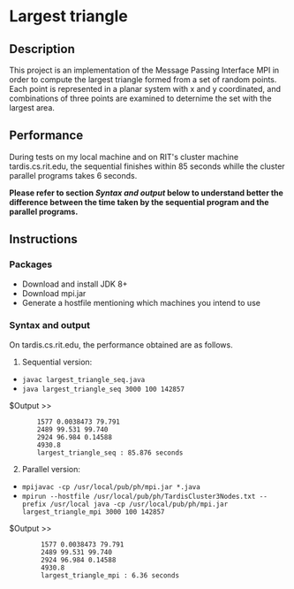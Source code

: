 # Largest triangle

## Description
This project is an implementation of the Message Passing Interface MPI in order 
to compute the largest triangle formed from a set of random points. 
Each point is represented in a planar system with x and y coordinated, 
and combinations of three points are examined to deternime the set with the largest area.

## Performance
During tests on my local machine and on RIT's cluster machine tardis.cs.rit.edu,
the sequential finishes within 85 seconds whille the cluster parallel programs
takes 6 seconds.

**Please refer to section *Syntax and output* below to understand better
the difference between the time taken by the sequential program and the parallel
programs.**

## Instructions
### Packages
- Download and install JDK 8+
- Download mpi.jar
- Generate a hostfile mentioning which machines you intend to use

### Syntax and output

On tardis.cs.rit.edu, the performance obtained are as follows.

1. Sequential version:
- `javac largest_triangle_seq.java`
- `java largest_triangle_seq 3000 100 142857`

$Output >>

           1577 0.0038473 79.791
           2489 99.531 99.740
           2924 96.984 0.14588
           4930.8
           largest_triangle_seq : 85.876 seconds

2. Parallel version:
- `mpijavac -cp /usr/local/pub/ph/mpi.jar *.java`
- `mpirun --hostfile /usr/local/pub/ph/TardisCluster3Nodes.txt --prefix /usr/local java -cp /usr/local/pub/ph/mpi.jar largest_triangle_mpi 3000 100 142857`

$Output >>

            1577 0.0038473 79.791
            2489 99.531 99.740
            2924 96.984 0.14588
            4930.8
            largest_triangle_mpi : 6.36 seconds

